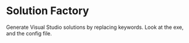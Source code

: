 Solution Factory
================

Generate Visual Studio solutions by replacing keywords. Look at the exe, and the config file.